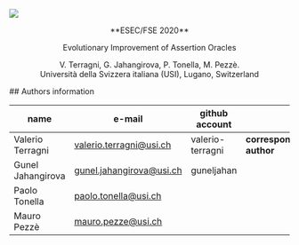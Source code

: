 ![](https://valerio65.github.io/assets/img/gassert.png )
<center>
**ESEC/FSE 2020**   

Evolutionary Improvement of Assertion Oracles

V. Terragni, G. Jahangirova, P. Tonella, M. Pezzè.  
Università della Svizzera italiana (USI), Lugano, Switzerland 
</center>
## Authors information

| name              | e-mail                   | github account   |  |
|-------------------|--------------------------|------------------|-----------------------|
| Valerio Terragni  | valerio.terragni@usi.ch  | valerio-terragni |**corresponding author**    |
| Gunel Jahangirova | gunel.jahangirova@usi.ch | guneljahan       |                    |
| Paolo Tonella     | paolo.tonella@usi.ch     |                  |                    |
| Mauro Pezzè       | mauro.pezze@usi.ch       |                  |                    |
